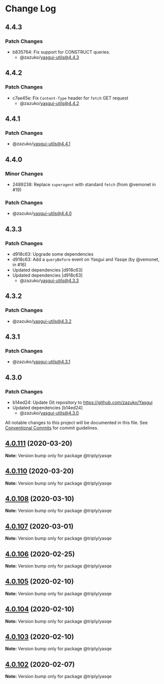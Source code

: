 # Change Log

## 4.4.3

### Patch Changes

- b835764: Fix support for CONSTRUCT queries.
  - @zazuko/yasgui-utils@4.4.3

## 4.4.2

### Patch Changes

- c7ae45e: Fix `Content-Type` header for `fetch` GET request
  - @zazuko/yasgui-utils@4.4.2

## 4.4.1

### Patch Changes

- @zazuko/yasgui-utils@4.4.1

## 4.4.0

### Minor Changes

- 2489238: Replace `superagent` with standard `fetch` (from @vemonet in #19)

### Patch Changes

- @zazuko/yasgui-utils@4.4.0

## 4.3.3

### Patch Changes

- d918c63: Upgrade some dependencies
- d918c63: Add a `queryBefore` event on Yasgui and Yasqe (by @vemonet, in #16)
- Updated dependencies [d918c63]
- Updated dependencies [d918c63]
  - @zazuko/yasgui-utils@4.3.3

## 4.3.2

### Patch Changes

- @zazuko/yasgui-utils@4.3.2

## 4.3.1

### Patch Changes

- @zazuko/yasgui-utils@4.3.1

## 4.3.0

### Patch Changes

- b14ed24: Update Git repository to https://github.com/zazuko/Yasgui
- Updated dependencies [b14ed24]
  - @zazuko/yasgui-utils@4.3.0

All notable changes to this project will be documented in this file.
See [Conventional Commits](https://conventionalcommits.org) for commit guidelines.

## [4.0.111](https://github.com/TriplyDB/yasgui/compare/v4.0.109...v4.0.111) (2020-03-20)

**Note:** Version bump only for package @triply/yasqe

## [4.0.110](https://github.com/TriplyDB/yasgui/compare/v4.0.109...v4.0.110) (2020-03-20)

**Note:** Version bump only for package @triply/yasqe

## [4.0.108](https://github.com/TriplyDB/yasgui/compare/v4.0.107...v4.0.108) (2020-03-10)

**Note:** Version bump only for package @triply/yasqe

## [4.0.107](https://github.com/TriplyDB/yasgui/compare/v4.0.106...v4.0.107) (2020-03-01)

**Note:** Version bump only for package @triply/yasqe

## [4.0.106](https://github.com/TriplyDB/yasgui/compare/v4.0.105...v4.0.106) (2020-02-25)

**Note:** Version bump only for package @triply/yasqe

## [4.0.105](https://github.com/TriplyDB/yasgui/compare/v4.0.104...v4.0.105) (2020-02-10)

**Note:** Version bump only for package @triply/yasqe

## [4.0.104](https://github.com/TriplyDB/yasgui/compare/v4.0.103...v4.0.104) (2020-02-10)

**Note:** Version bump only for package @triply/yasqe

## [4.0.103](https://github.com/TriplyDB/yasgui/compare/v4.0.102...v4.0.103) (2020-02-10)

**Note:** Version bump only for package @triply/yasqe

## [4.0.102](https://github.com/TriplyDB/yasgui/compare/v4.0.101...v4.0.102) (2020-02-07)

**Note:** Version bump only for package @triply/yasqe
